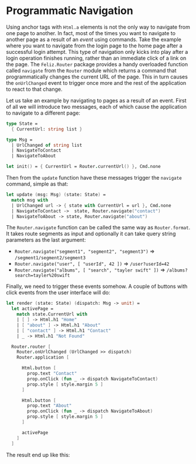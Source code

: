 # Programmatic Navigation

Using anchor tags with `Html.a` elements is not the only way to navigate from one page to another. In fact, most of the times you want to navigate to another page as a result of an *event* using commands. Take the example where you want to navigate from the login page to the home page after a successful login attempt. This type of navigation only kicks into play after a login operation finishes running, rather than an immediate click of a link on the page. The `Feliz.Router` package provides a handy overloaded function called `navigate` from the `Router` module which returns a command that programmatically changes the current URL of the page. This in turn causes the `onUrlChanged` event to trigger once more and the rest of the application to react to that change.

Let us take an example by navigating to pages as a result of an event. First of all we will introduce two messages, each of which cause the application to navigate to a different page:
```fsharp {highlight: [6, 7]}
type State =
  { CurrentUrl: string list }

type Msg =
  | UrlChanged of string list
  | NavigateToContact
  | NavigateToAbout

let init() = { CurrentUrl = Router.currentUrl() }, Cmd.none
```
Then from the `update` function have these messages trigger the `navigate` command, simple as that:
```fsharp {highlight: [4, 5]}
let update (msg: Msg) (state: State) =
  match msg with
  | UrlChanged url -> { state with CurrentUrl = url }, Cmd.none
  | NavigateToContact ->  state, Router.navigate("contact")
  | NavigateToAbout -> state, Router.navigate("about")
```
The `Router.navigate` function can be called the same way as `Router.format`. It takes route segments as input and optionally it can take query string parameters as the last argument:
 - `Router.navigate("segment1", "segment2", "segment3")` => `/segment1/segment2/segment3`
 - `Router.navigate("user", [ "userId", 42 ])` => `/user?userId=42`
 - `Router.navigate("albums", [ "search", "tayler swift" ])` => `/albums?search=tayler%20swift`

Finally, we need to trigger these events somehow. A couple of buttons with click events from the user interface will do:
```fsharp {highlight: ['13-17', '19-23']}
let render (state: State) (dispatch: Msg -> unit) =
  let activePage =
    match state.CurrentUrl with
    | [ ] -> Html.h1 "Home"
    | [ "about" ] -> Html.h1 "About"
    | [ "contact" ] -> Html.h1 "Contact"
    | _ -> Html.h1 "Not Found"

  Router.router [
    Router.onUrlChanged (UrlChanged >> dispatch)
    Router.application [

      Html.button [
        prop.text "Contact"
        prop.onClick (fun _ -> dispatch NavigateToContact)
        prop.style [ style.margin 5 ]
      ]

      Html.button [
        prop.text "About"
        prop.onClick (fun _ -> dispatch NavigateToAbout)
        prop.style [ style.margin 5 ]
      ]

      activePage
    ]
  ]
```

The result end up like this:

<div style="margin-top: 40px; margin-bottom:40px; width:100%">
  <div style="margin: 0 auto; width:75%;">
    <resolved-image source="/images/scaling/programmatic-navigation.gif" />
  </div>
</div>
